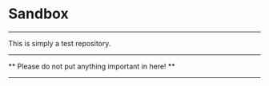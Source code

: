 # Sandbox

----

This is simply a test repository.

----

** Please do not put anything important in here! **

----
